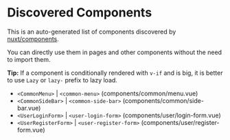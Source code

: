 # Discovered Components

This is an auto-generated list of components discovered by [nuxt/components](https://github.com/nuxt/components).

You can directly use them in pages and other components without the need to import them.

**Tip:** If a component is conditionally rendered with `v-if` and is big, it is better to use `Lazy` or `lazy-` prefix to lazy load.

- `<CommonMenu>` | `<common-menu>` (components/common/menu.vue)
- `<CommonSideBar>` | `<common-side-bar>` (components/common/side-bar.vue)
- `<UserLoginForm>` | `<user-login-form>` (components/user/login-form.vue)
- `<UserRegisterForm>` | `<user-register-form>` (components/user/register-form.vue)
